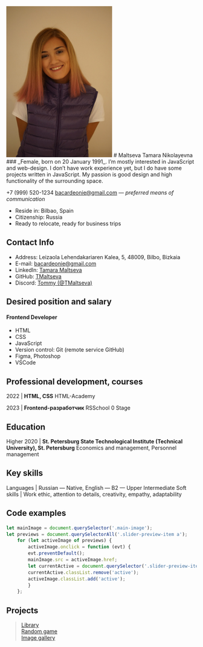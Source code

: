 <img src="./assets/img/Me.jpg" width="280" height="400">
# Maltseva Tamara Nikolayevna
### _Female, born on 20 January 1991_.
I’m mostly interested in JavaScript and web-design. I don’t have work experience yet, but I do have some projects written in JavaScript. My passion is good design and high functionality of the surrounding space.

+7 (999) 520-1234
bacardeonie@gmail.com — _preferred means of communication_

- Reside in: Bilbao, Spain
- Citizenship: Russia
- Ready to relocate, ready for business trips

## Contact Info

- Address: Leizaola Lehendakariaren Kalea, 5, 48009, Bilbo, Bizkaia
- E-mail: [bacardeonie@gmail.com](bacardeonie@gmail.com)
- LinkedIn: [Tamara Maltseva](www.linkedin.com/in/tamara-maltseva-364292179)
- GitHub: [TMaltseva](https://github.com/TMaltseva)
- Discord: [Tommy (@TMaltseva)]()

## Desired position and salary

#### Frontend Developer
- HTML
- CSS
- JavaScript 
- Version control: Git (remote service GitHub)
- Figma, Photoshop
- VSCode

## Professional development, courses


2022    | **HTML, CSS**
HTML-Academy

2023    | **Frontend-разработчик**
RSSchool 0 Stage


## Education

Higher
2020   | **St. Petersburg State Technological Institute (Technical University), St. Petersburg**
Economics and management, Personnel management

## Key skills

Languages  | Russian — Native, English — B2 — Upper Intermediate
Soft skills  | Work ethic, attention to details, creativity, empathy, adaptability

## Code examples

```javascript
let mainImage = document.querySelector('.main-image');
let previews = document.querySelectorAll('.slider-preview-item a');
    for (let activeImage of previews) {
        activeImage.onclick = function (evt) {
        evt.preventDefault();
        mainImage.src = activeImage.href;
        let currentActive = document.querySelector('.slider-preview-item .active');
        currentActive.classList.remove('active');
        activeImage.classList.add('active');
        }
    };
```
## Projects


> [Library](https://rolling-scopes-school.github.io/tmaltseva-JSFEPRESCHOOL2023Q2/library)<br>
> [Random game](https://rolling-scopes-school.github.io/tmaltseva-JSFEPRESCHOOL2023Q2/random-game/)<br>
> [Image gallery](https://rolling-scopes-school.github.io/tmaltseva-JSFEPRESCHOOL2023Q2/image-gallery/)
